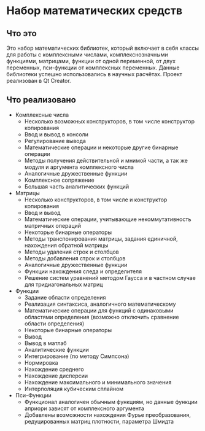 # Набор математических средств

## Что это

Это набор математических библиотек, который включает в себя классы для работы с комплексными числами, комплекснозначными функциями, матрицами, функции от одной переменной, от двух переменных, пси-функции от комплексных переменных. Данные библиотеки успешно использовались в научных расчётах. Проект реализован в Qt Creator.


## Что реализовано

* Комплексные числа
	* Несколько возможных конструкторов, в том числе конструктор копирования
	* Ввод и вывод в консоли
	* Регулирование вывода
	* Математические операции и некоторые другие бинарные операции
	* Методы получения действительной и мнимой части, а так же модуля и аргумента комплексного числа
	* Аналогичные дружественные функции
	* Комплексное сопряжение
	* Большая часть аналитических функций
* Матрицы
	* Несколько конструкторов, в том числе и конструктор копирования
	* Ввод и вывод
	* Математические операции, учитывающие некоммутативность матричных операций
	* Некоторые бинарные операторы
	* Методы транспонирования матрицы, задания единичной, нахождения обратной матрицы
	* Методы удаления строк и столбцов
	* Методы добавления строк и столбцов
	* Аналогичные дружественные функции
	* Функции нахождения следа и определителя
	* Решение систем уравнений методом Гаусса и в частном случае для тридиагональных матриц
* Функции
	* Задание области определения
	* Реализация синтаксиса, аналогичного математическому
	* Математические операции для функций с одинаковыми областями определения (возможно отключить сравнение области определения)
	* Некоторые бинарные операторы
	* Вывод
	* Вывод в матлаб
	* Аналитические функции
	* Интегрирование (по методу Симпсона)
	* Нормировка
	* Нахождение среднего
	* Нахождение дисперсии
	* Нахождение максимального и минимального значения
	* Интерполяция кубическим сплайном
* Пси-Функции
	* Функционал аналогичен обычным функциям, но данные функции априори зависят от комплексного аргумента
	* Добавлены возможности нахождения Фурье преобразования, редуцированных матриц плотности, параметра Шмидта
	